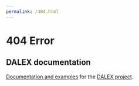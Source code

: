 ```yaml
---
permalink: /404.html
---
```


# 404 Error

## DALEX documentation

[Documentation and examples](https://dalex.drwhy.ai) for the [DALEX project](https://github.com/ModelOriented/DALEX).
